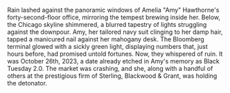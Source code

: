Rain lashed against the panoramic windows of Amelia "Amy" Hawthorne's forty-second-floor office, mirroring the tempest brewing inside her.  Below, the Chicago skyline shimmered, a blurred tapestry of lights struggling against the downpour. Amy, her tailored navy suit clinging to her damp hair, tapped a manicured nail against her mahogany desk.  The Bloomberg terminal glowed with a sickly green light, displaying numbers that, just hours before, had promised untold fortunes. Now, they whispered of ruin.  It was October 26th, 2023, a date already etched in Amy's memory as Black Tuesday 2.0. The market was crashing, and she, along with a handful of others at the prestigious firm of Sterling, Blackwood & Grant, was holding the detonator.
